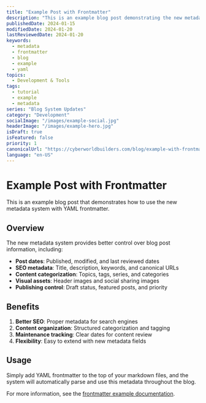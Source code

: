 ```yaml
---
title: "Example Post with Frontmatter"
description: "This is an example blog post demonstrating the new metadata system with YAML frontmatter."
publishedDate: 2024-01-15
modifiedDate: 2024-01-20
lastReviewedDate: 2024-01-20
keywords:
  - metadata
  - frontmatter
  - blog
  - example
  - yaml
topics:
  - Development & Tools
tags:
  - tutorial
  - example
  - metadata
series: "Blog System Updates"
category: "Development"
socialImage: "/images/example-social.jpg"
headerImage: "/images/example-hero.jpg"
isDraft: true
isFeatured: false
priority: 1
canonicalUrl: "https://cyberworldbuilders.com/blog/example-with-frontmatter"
language: "en-US"
---
```


# Example Post with Frontmatter

This is an example blog post that demonstrates how to use the new metadata system with YAML frontmatter.

## Overview

The new metadata system provides better control over blog post information, including:

- **Post dates**: Published, modified, and last reviewed dates
- **SEO metadata**: Title, description, keywords, and canonical URLs
- **Content categorization**: Topics, tags, series, and categories
- **Visual assets**: Header images and social sharing images
- **Publishing control**: Draft status, featured posts, and priority

## Benefits

1. **Better SEO**: Proper metadata for search engines
2. **Content organization**: Structured categorization and tagging
3. **Maintenance tracking**: Clear dates for content review
4. **Flexibility**: Easy to extend with new metadata fields

## Usage

Simply add YAML frontmatter to the top of your markdown files, and the system will automatically parse and use this metadata throughout the blog.

For more information, see the [frontmatter example documentation](/docs/frontmatter-example.md).
